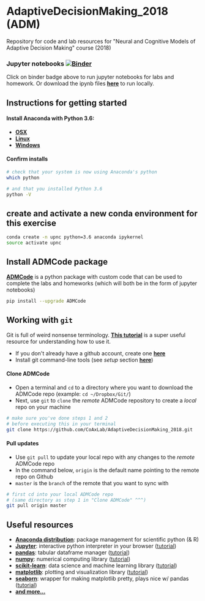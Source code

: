 # AdaptiveDecisionMaking_2018 (ADM)
Repository for code and lab resources for "Neural and Cognitive Models of Adaptive Decision Making" course (2018)


### Jupyter notebooks [![Binder](https://mybinder.org/badge.svg)](https://mybinder.org/v2/gh/CoAxLab/AdaptiveDecisionMaking_2018/master)
Click on binder badge above to run jupyter notebooks for labs and homework. Or download the ipynb files [**here**](https://nbviewer.jupyter.org/github/CoAxLab/AdaptiveDecisionMaking_2018/tree/master/notebooks/) to run locally.


## Instructions for getting started
#### Install **Anaconda** with **Python 3.6**:
  - [**OSX**](https://www.anaconda.com/download/#macos)
  - [**Linux**](https://www.anaconda.com/download/#linux)
  - [**Windows**](https://www.anaconda.com/download/#windows)

#### Confirm installs
```bash
# check that your system is now using Anaconda's python
which python
```
```bash
# and that you installed Python 3.6
python -V
```

## create and activate a new conda environment for this exercise
```bash
conda create -n upnc python=3.6 anaconda ipykernel
source activate upnc
```

## Install ADMCode package
[**ADMCode**](https://pypi.org/project/ADMCode/) is a python package with custom code that can be used to complete the labs and homeworks (which will both be in the form of jupyter notebooks)
```bash
pip install --upgrade ADMCode
```


## Working with `git`
Git is full of weird nonsense terminology. [**This tutorial**](http://rogerdudler.github.io/git-guide/) is a super useful resource for understanding how to use it.

- If you don't already have a github account, create one [**here**](https://github.com)
- Install git command-line tools (see *setup* section [**here**](http://rogerdudler.github.io/git-guide/))

#### Clone ADMCode
* Open a terminal and `cd` to a directory where you want to download the ADMCode repo (example: `cd ~/Dropbox/Git/`)
* Next, use `git` to `clone` the *remote* ADMCode repository to create a *local* repo on your machine
```bash
# make sure you've done steps 1 and 2
# before executing this in your terminal
git clone https://github.com/CoAxLab/AdaptiveDecisionMaking_2018.git
```

#### Pull updates
* Use `git pull` to update your local repo with any changes to the *remote* ADMCode repo
* In the command below, `origin` is the default name pointing to the remote repo on Github
* `master` is the `branch` of the remote that you want to sync with
```bash
# first cd into your local ADMCode repo
# (same directory as step 1 in "Clone ADMCode" ^^^)
git pull origin master
```

## Useful resources
- [**Anaconda distribution**](https://www.anaconda.com/): package management for scientific python (& R)
- [**Jupyter**](http://jupyter.org/): interactive python interpreter in your browser ([tutorial](https://medium.com/codingthesmartway-com-blog/getting-started-with-jupyter-notebook-for-python-4e7082bd5d46))
- [**pandas**](http://pandas.pydata.org/pandas-docs/stable/): tabular dataframe manager ([tutorial](https://medium.com/init27-labs/intro-to-pandas-and-numpy-532a2d5293c8))
- [**numpy**](http://www.numpy.org/): numerical computing library ([tutorial](https://www.machinelearningplus.com/python/101-numpy-exercises-python/))
- [**scikit-learn**](http://scikit-learn.org/stable/): data science and machine learning library ([tutorial](http://ogrisel.github.io/scikit-learn.org/sklearn-tutorial/tutorial/text_analytics/general_concepts.html))
- [**matplotlib**](https://matplotlib.org/index.html): plotting and visualization library ([tutorial](https://www.datacamp.com/community/tutorials/matplotlib-tutorial-python))
- [**seaborn**](https://seaborn.pydata.org/): wrapper for making matplotlib pretty, plays nice w/ pandas ([tutorial](https://elitedatascience.com/python-seaborn-tutorial))
- [**and more...** ](https://docs.anaconda.com/anaconda/packages/pkg-docs/)
